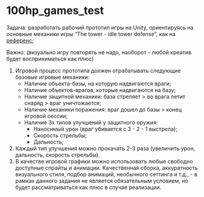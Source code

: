 # 100hp_games_test
Задача: разработать рабочий прототип игры на Unity, ориентируясь на основные механики игры “The tower - idle tower defense”, как на [референс](https://lh3.googleusercontent.com/H1JL8aKk2pfhsQIIa6-Lmw7D7xeTWswPVqdRln11J4WctQx_FKlw67YvpVlFp18JVBfIZvN5iYRuiUbXngdvGewnh_-DCWXFLCOjhTGM1rM9WPji4PQUm9xG1xr3rj8XCjasFUyugZ0Tu42rqIW6jYk);

Важно: (визуально игру повторять не надо, наоборот - любой креатив будет восприниматься как плюс)

1. Игровой процесс прототипа должен отрабатывать следующие базовые игровые механики:
    - Наличие объекта-базы, на которую надвигаются враги;
    - Наличие объектов-врагов, которые надвигаются на базу;
    - Наличие защитной механики: база стреляет > во врага летит снаряд > враг уничтожается;
    - Наличие механики поражения: враг дошел до базы > конец игровой сессии;
    - Наличие 3х типов улучшений у защитного оружия: 
        - Наносимый урон (враг убивается с 3 - 2 - 1 выстрела);
        - Скорость стрельбы;
        - Дальность;
2. Каждый тип улучшения можно прокачать 2-3 раза (увеличить урон, дальность, скорость стрельбы).
3. В качестве игровой графики можно использовать любые свободно доступные спрайты и анимации.
Качественная сборка, аккуратность визуального стиля, подбор анимаций, необычного сеттинга и т.д., - в рамках данного задания не является обязательным условием, но будет рассматриваться как плюс в случае реализации.
